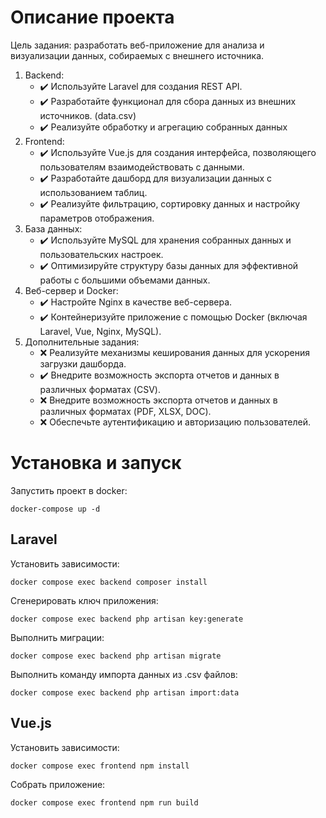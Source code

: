 # Описание проекта

Цель задания: разработать веб-приложение для анализа и визуализации данных, собираемых с внешнего источника.
<br>
1. Backend:
   - ✔️ Используйте Laravel для создания REST API.
   - ✔️ Разработайте функционал для сбора данных из внешних источников. (data.csv)
   - ✔️ Реализуйте обработку и агрегацию собранных данных
2. Frontend:
   - ✔️ Используйте Vue.js для создания интерфейса, позволяющего пользователям взаимодействовать с данными.
   - ✔️ Разработайте дашборд для визуализации данных с использованием таблиц.
   - ✔️ Реализуйте фильтрацию, сортировку данных и настройку параметров отображения.
3. База данных:
   - ✔️ Используйте MySQL для хранения собранных данных и пользовательских настроек.
   - ✔️ Оптимизируйте структуру базы данных для эффективной работы с большими объемами данных.
4. Веб-сервер и Docker:
   - ✔️ Настройте Nginx в качестве веб-сервера.
   - ✔️ Контейнеризуйте приложение с помощью Docker (включая Laravel, Vue, Nginx, MySQL).
5. Дополнительные задания:
   - ❌ Реализуйте механизмы кеширования данных для ускорения загрузки дашборда.
   - ✔️ Внедрите возможность экспорта отчетов и данных в различных форматах (CSV).
   - ❌ Внедрите возможность экспорта отчетов и данных в различных форматах (PDF, XLSX, DOC).
   - ❌ Обеспечьте аутентификацию и авторизацию пользователей.

# Установка и запуск

  Запустить проект в docker:
  
    docker-compose up -d

## Laravel

  Установить зависимости:

    docker compose exec backend composer install

  Сгенерировать ключ приложения:

    docker compose exec backend php artisan key:generate

  Выполнить миграции:

    docker compose exec backend php artisan migrate
    
  Выполнить команду импорта данных из .csv файлов:

    docker compose exec backend php artisan import:data

## Vue.js

  Установить зависимости:

    docker compose exec frontend npm install

  Собрать приложение:

    docker compose exec frontend npm run build
